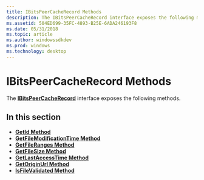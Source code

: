 ```yaml
---
title: IBitsPeerCacheRecord Methods
description: The IBitsPeerCacheRecord interface exposes the following methods.
ms.assetid: 504ED699-35FC-4893-B25E-6ADA246193F8
ms.date: 05/31/2018
ms.topic: article
ms.author: windowssdkdev
ms.prod: windows
ms.technology: desktop
---
```


# IBitsPeerCacheRecord Methods

The [**IBitsPeerCacheRecord**](/windows/win32/Bits3_0/nn-bits3_0-ibitspeercacherecord?branch=master) interface exposes the following methods.

## In this section

-   [**GetId Method**](/windows/win32/Bits3_0/nf-bits3_0-ibitspeercacherecord-getid?branch=master)
-   [**GetFileModificationTime Method**](/windows/win32/Bits3_0/nf-bits3_0-ibitspeercacherecord-getfilemodificationtime?branch=master)
-   [**GetFileRanges Method**](/windows/win32/Bits3_0/nf-bits3_0-ibitspeercacherecord-getfileranges?branch=master)
-   [**GetFileSize Method**](/windows/win32/Bits3_0/nf-bits3_0-ibitspeercacherecord-getfilesize?branch=master)
-   [**GetLastAccessTime Method**](/windows/win32/Bits3_0/nf-bits3_0-ibitspeercacherecord-getlastaccesstime?branch=master)
-   [**GetOriginUrl Method**](/windows/win32/Bits3_0/nf-bits3_0-ibitspeercacherecord-getoriginurl?branch=master)
-   [**IsFileValidated Method**](/windows/win32/Bits3_0/nf-bits3_0-ibitspeercacherecord-isfilevalidated?branch=master)

 

 




